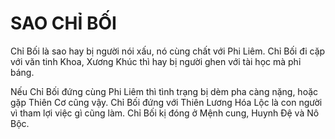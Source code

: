 # SAO CHỈ BỐI

Chỉ Bối là sao hay bị người nói xấu, nó cùng chất với Phi Liêm. Chỉ Bối đi cặp với văn tinh Khoa, Xương Khúc thì hay bị người ghen với tài học mà phỉ báng.

Nếu Chỉ Bối đứng cùng Phi Liêm thì tình trạng bị dèm pha càng nặng, hoặc gặp Thiên Cơ cũng vậy. Chỉ Bối đứng với Thiên Lương Hóa Lộc là con người vì tham lợi việc gì cũng làm. Chỉ Bối kị đóng ở Mệnh cung, Huynh Đệ và Nô Bộc.